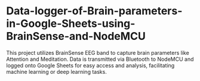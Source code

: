 # Data-logger-of-Brain-parameters-in-Google-Sheets-using-BrainSense-and-NodeMCU
This project utilizes BrainSense EEG band to capture brain parameters like Attention and Meditation. Data is transmitted via Bluetooth to NodeMCU and logged onto Google Sheets for easy access and analysis, facilitating machine learning or deep learning tasks.
